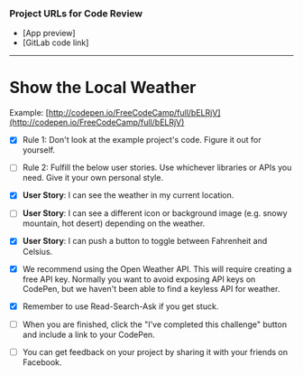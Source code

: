 ### Project URLs for Code Review

* [App preview]
* [GitLab code link]

----


# Show the Local Weather
Example: [http://codepen.io/FreeCodeCamp/full/bELRjV](http://codepen.io/FreeCodeCamp/full/bELRjV)

- [x] Rule 1: Don't look at the example project's code. Figure it out for yourself.

- [ ] Rule 2: Fulfill the below user stories. Use whichever libraries or APIs you need. Give it your own personal style.

- [x] **User Story**: I can see the weather in my current location.

- [ ] **User Story**: I can see a different icon or background image (e.g. snowy mountain, hot desert) depending on the weather.

- [x] **User Story**: I can push a button to toggle between Fahrenheit and Celsius.

- [x] We recommend using the Open Weather API. This will require creating a free API key. Normally you want to avoid exposing API keys on CodePen, but we haven't been able to find a keyless API for weather.

- [x] Remember to use Read-Search-Ask if you get stuck.

- [ ] When you are finished, click the "I've completed this challenge" button and include a link to your CodePen.

- [ ] You can get feedback on your project by sharing it with your friends on Facebook.
